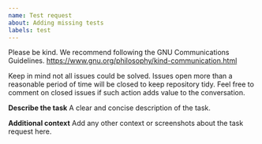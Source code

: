 ```yaml
---
name: Test request
about: Adding missing tests
labels: test
---
```


Please be kind. We recommend following the GNU Communications Guidelines. https://www.gnu.org/philosophy/kind-communication.html

Keep in mind not all issues could be solved. Issues open more than a reasonable period of time will be closed to keep repository tidy. Feel free to comment on closed issues if such action adds value to the conversation.

**Describe the task**
A clear and concise description of the task.

**Additional context**
Add any other context or screenshots about the task request here.
